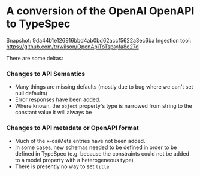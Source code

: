 # A conversion of the OpenAI OpenAPI to TypeSpec

Snapshot: 9da44b1e126916bbd4ab0bd62accf5622a3ec6ba
Ingestion tool: https://github.com/trrwilson/OpenApiToTsp@fa8e27d

There are some deltas:

### Changes to API Semantics

- Many things are missing defaults (mostly due to bug where we can't set null defaults)
- Error responses have been added.
- Where known, the `object` property's type is narrowed from string to the constant value it will always be

### Changes to API metadata or OpenAPI format

- Much of the x-oaiMeta entries have not been added.
- In some cases, new schemas needed to be defined in order to be defined in TypeSpec (e.g. because the constraints could not be added to a model property with a heterogeneous type)
- There is presently no way to set `title`
